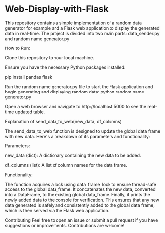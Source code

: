# Web-Display-with-Flask
This repository contains a simple implementation of a random data generator for example and a Flask web application to display the generated data in real-time. The project is divided into two main parts: data_sender.py and random name generator.py

How to Run:

Clone this repository to your local machine.

Ensure you have the necessary Python packages installed:

pip install pandas flask

Run the random name generator.py file to start the Flask application and begin generating and displaying random data:
python random name generator.py

Open a web browser and navigate to http://localhost:5000 to see the real-time updated table.

Explanation of send_data_to_web(new_data, df_columns)

The send_data_to_web function is designed to update the global data frame with new data. Here's a breakdown of its parameters and functionality:

Parameters:

new_data (dict): A dictionary containing the new data to be added.

df_columns (list): A list of column names for the data frame.


Functionality:

The function acquires a lock using data_frame_lock to ensure thread-safe access to the global data_frame.
It concatenates the new data, converted into a DataFrame, to the existing global data_frame.
Finally, it prints the newly added data to the console for verification.
This ensures that any new data generated is safely and consistently added to the global data frame, which is then served via the Flask web application.

Contributing
Feel free to open an issue or submit a pull request if you have suggestions or improvements. Contributions are welcome!









